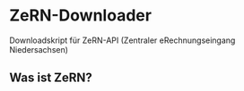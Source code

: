 # ZeRN-Downloader
Downloadskript für ZeRN-API (Zentraler eRechnungseingang Niedersachsen)
## Was ist ZeRN?

